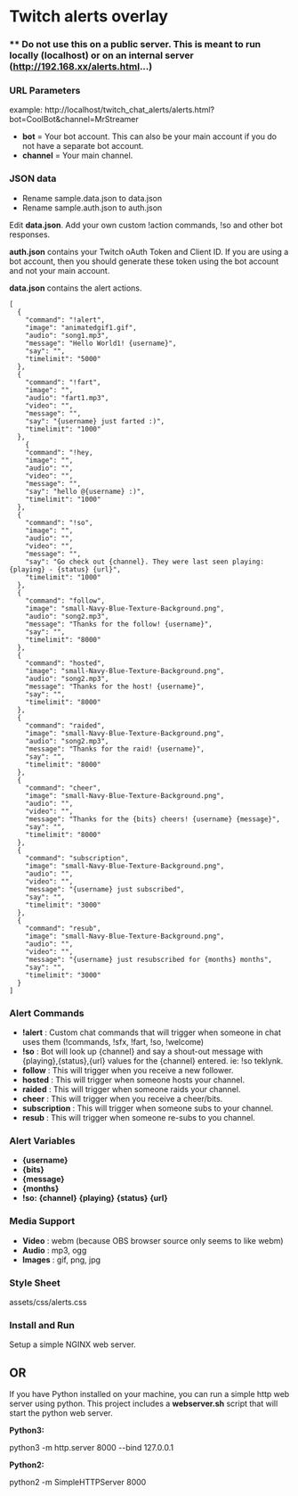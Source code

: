 # Twitch alerts overlay
### ** Do not use this on a public server. This is meant to run locally (localhost) or on an internal server (http://192.168.xx/alerts.html...)

### URL Parameters
example: http://localhost/twitch_chat_alerts/alerts.html?bot=CoolBot&channel=MrStreamer

 - **bot** = Your bot account. This can also be your main account if you do not have a separate bot account. 
 - **channel** = Your main channel.

### JSON data

 - Rename sample.data.json to data.json
 - Rename sample.auth.json to auth.json

Edit **data.json**. Add your own custom !action commands, !so and other bot responses.

**auth.json** contains your Twitch oAuth Token and Client ID. If you are using a bot account, then you should generate these token using the bot account and not your main account.

**data.json** contains the alert actions. 
```
[
  {
    "command": "!alert",
    "image": "animatedgif1.gif",
    "audio": "song1.mp3",
    "message": "Hello World1! {username}",
    "say": "",
    "timelimit": "5000"
  },
  {
    "command": "!fart",
    "image": "",
    "audio": "fart1.mp3",
    "video": "",
    "message": "",
    "say": "{username} just farted :)",
    "timelimit": "1000"
  },
    {
    "command": "!hey,
    "image": "",
    "audio": "",
    "video": "",
    "message": "",
    "say": "hello @{username} :)",
    "timelimit": "1000"
  },
  {
    "command": "!so",
    "image": "",
    "audio": "",
    "video": "",
    "message": "",
    "say": "Go check out {channel}. They were last seen playing: {playing} - {status} {url}",
    "timelimit": "1000"
  },
  {
    "command": "follow",
    "image": "small-Navy-Blue-Texture-Background.png",
    "audio": "song2.mp3",
    "message": "Thanks for the follow! {username}",
    "say": "",
    "timelimit": "8000"
  },
  {
    "command": "hosted",
    "image": "small-Navy-Blue-Texture-Background.png",
    "audio": "song2.mp3",
    "message": "Thanks for the host! {username}",
    "say": "",
    "timelimit": "8000"
  },
  {
    "command": "raided",
    "image": "small-Navy-Blue-Texture-Background.png",
    "audio": "song2.mp3",
    "message": "Thanks for the raid! {username}",
    "say": "",
    "timelimit": "8000"
  },
  {
    "command": "cheer",
    "image": "small-Navy-Blue-Texture-Background.png",
    "audio": "",
    "video": "",
    "message": "Thanks for the {bits} cheers! {username} {message}",
    "say": "",
    "timelimit": "8000"
  },
  {
    "command": "subscription",
    "image": "small-Navy-Blue-Texture-Background.png",
    "audio": "",
    "video": "",
    "message": "{username} just subscribed",
    "say": "",
    "timelimit": "3000"
  },
  {
    "command": "resub",
    "image": "small-Navy-Blue-Texture-Background.png",
    "audio": "",
    "video": "",
    "message": "{username} just resubscribed for {months} months",
    "say": "",
    "timelimit": "3000"
  }
]
```
### Alert Commands
- **!alert** : Custom chat commands that will trigger when someone in chat uses them (!commands, !sfx, !fart, !so, !welcome)
- **!so** : Bot will look up {channel} and say a shout-out message with {playing},{status},{url} values for the {channel} entered. ie: !so teklynk.
- **follow** : This will trigger when you receive a new follower.
- **hosted** : This will trigger when someone hosts your channel.
- **raided** : This will trigger when someone raids your channel.
- **cheer** : This will trigger when you receive a cheer/bits.
- **subscription** : This will trigger when someone subs to your channel.
- **resub** : This will trigger when someone re-subs to you channel.

### Alert Variables
 - **{username}**
 - **{bits}**
 - **{message}**
 - **{months}**
 - **!so:** **{channel}** **{playing}** **{status}** **{url}** 

### Media Support
 - **Video** : webm (because OBS browser source only seems to like webm)
 - **Audio** : mp3, ogg
 - **Images** : gif, png, jpg

### Style Sheet
assets/css/alerts.css

### Install and Run
Setup a simple NGINX web server.

## OR ##

If you have Python installed on your machine, you can run a simple http web server using python. This project includes a **webserver.sh** script that will start the python web server.

**Python3:**

python3 -m http.server 8000 --bind 127.0.0.1

**Python2:**

python2 -m SimpleHTTPServer 8000